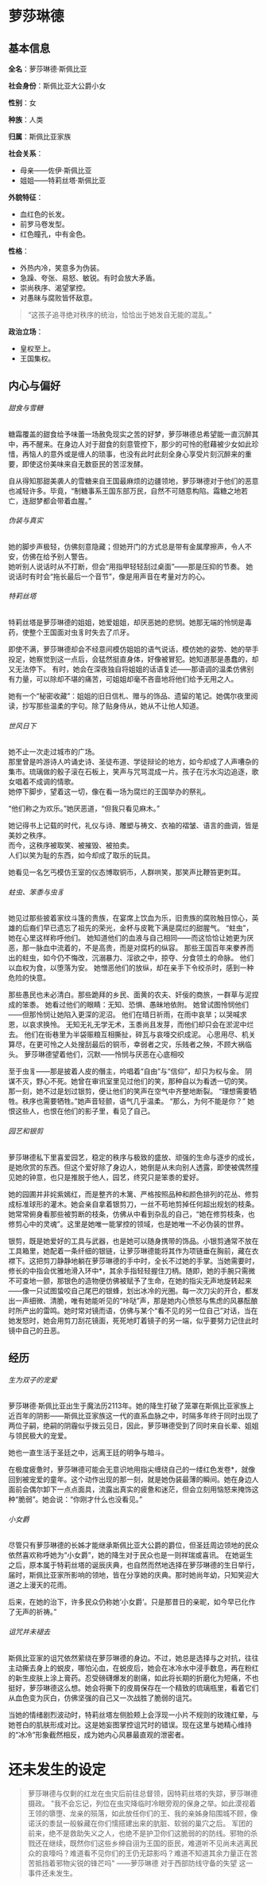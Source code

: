 # 萝莎琳德
## 基本信息
**全名**：萝莎琳德·斯佩比亚

**社会身份**：斯佩比亚大公爵小女

**性别**：女

**种族**：人类

**归属**：斯佩比亚家族

**社会关系**：
- 母亲——佐伊·斯佩比亚
- 姐姐——特莉丝塔·斯佩比亚

**外貌特征**：
- 血红色的长发。
- 前罗马卷发型。
- 红色瞳孔，中有金色。

**性格**：
- 外热内冷，笑意多为伪装。
- 急躁、夸张、易怒、敏锐。有时会放大矛盾。
- 崇尚秩序、渴望掌控。
- 对愚昧与腐败皆怀敌意。
>“这孩子追寻绝对秩序的统治，恰恰出于她发自无能的混乱。”

**政治立场**：
- 皇权至上。
- 王国集权。
## 内心与偏好
###### 甜食与雪糖
糖霜覆盖的甜食给予味蕾一场赦免现实之苦的好梦，萝莎琳德总希望能一直沉醉其中，再不醒来。在身边人对于甜食的刻意管控下，那少的可怜的慰藉被少女如此珍惜，再恼人的意外或是缠人的琐事，也没有此时此刻全身心享受片刻沉醉来的重要，即使这份美味来自无数臣民的苦涩发酵。

自从得知那甜美袭人的雪糖来自王国最麻烦的边疆领地，萝莎琳德对于他们的恶意也减轻许多。毕竟，“制糖事系王国东部万民，自然不可随意构陷。霜糖之地若亡，连甜梦都会带着血腥。”
###### 伪装与真实
她的脚步声极轻，仿佛刻意隐藏；但她开门的方式总是带有金属摩擦声，令人不安，仿佛在给予别人警告。  
她听别人说话时从不打断，但会“用指甲轻轻刮过桌面”——那是压抑的节奏。
她说话时有时会“拖长最后一个音节”，像是用声音在考量对方的心。
###### 特莉丝塔
特莉丝塔是萝莎琳德的姐姐，她爱姐姐，却厌恶她的悲悯。她那无端的怜悯是毒药，使整个王国面对虫豸时失去了爪牙。

即使不满，萝莎琳德却会不经意间模仿姐姐的语气说话，模仿她的姿势、她的举手投足，她察觉到这一点后，会猛然挺直身体，好像被冒犯。她知道那是愚蠢的，却又无法停下。 有时，她会在深夜独自将姐姐的话语复述——那语调的温柔仿佛别有力量，可以除却不堪的痛苦，可姐姐却毫不吝啬地将他们给予无用之人。

她有一个“秘密收藏”：姐姐的旧日信札、赠与的饰品、遗留的笔记。她偶尔夜里阅读，抄写那些温柔的字句。除了贴身侍从，她从不让他人知道。
###### 世风日下
她不止一次走过城市的广场。  
那里曾是吟游诗人吟诵史诗、圣徒布道、学徒辩论的地方，如今却成了人声嘈杂的集市。琉璃做的骰子滚在石板上，笑声与咒骂混成一片。孩子在污水沟边追逐，歌女唱着不成调的情歌。  
她停下脚步，望着这一切，像在看一场为腐烂的王国举办的祭礼。

“他们称之为欢乐。”她厌恶道，“但我只看见麻木。”

她记得书上记载的时代，礼仪与诗、雕塑与祷文、衣袖的褶皱、语言的曲调，皆是美妙之秩序。  
而今，这秩序被取笑、被摧毁、被拍卖。  
人们以笑为耻的东西，如今却成了取乐的玩具。  

她看见一名乞丐模仿王室的仪态博取铜币，人群哄笑，那笑声比鞭笞更刺耳。
###### 蛀虫、笨黍与虫豸
她见过那些披着家纹斗篷的贵族，在宴席上饮血为乐，旧贵族的腐败触目惊心，英雄的后裔们早已遗忘了祖先的荣光，金杯与皮靴下满是腐烂的甜腥气。 
“蛀虫”，她在心里这样称呼他们。
她知道他们的血液与自己相同——而这恰恰让她更为厌恶，那一脉血中流着的，不是高贵，而是对腐朽的纵容。
那些王国百年来豢养而出的蛀虫，如今仍不悔改，沉溺暴力、淫欲之中，掠夺、分食领土的命脉。
他们以血权为食，以堕落为安。
她憎恶他们的放纵，却在亲手下令绞杀时，感到一种危险的快意。

那些愚民也未必清白。那些跪拜的乡民、面黄的农夫、奸佞的商旅，一群草与泥捏成的笨黍。
她看过他们的眼睛：无知、恐惧、愚昧地依附。
她曾试图怜悯他们——但那怜悯让她陷入更深的泥沼。
他们在晴日祈雨，在雨中哀旱；以哭喊求恩，以哀求换怜。
无知无礼无学无术，玉黍尚且发芽，而他们却只会在淤泥中烂去。
他们在街巷里为半袋赈粮互相撕扯，碎瓦与哀嚎交织成泥。
心思用尽、机关算尽，在更可怜之人处搜刮最后的铜币，幸弱者之灾，乐贱者之殃，不顾大祸临头。
萝莎琳德望着他们，沉默——怜悯与厌恶在心底相咬

至于虫豸——那是披着人皮的僭主，吟唱着“自由”与“信仰”，却只为权与金。
阴谋不灭，野心不死。她曾在审讯室里见过他们的笑，那种自以为看透一切的笑。
那一刻，她不过是划过银剪，便让他们的笑声在空气中齐整地断裂。
“理想需要牺牲。秩序也需要牺牲。”她声音轻颤，语气几乎温柔。
“那么，为何不能是你？”
她恨这些人，也恨在他们的影子里，看见了自己。
###### 园艺和银剪
萝莎琳德私下里喜爱园艺，稳定的秩序与极致的盛放、顽强的生命与逐步的成长，是她欣赏的东西。但这个爱好除了身边人，她倒是从未向别人透露，即使被偶然撞见她的钟意，也只是推脱于他人，园艺，终究只是笨黍的爱好。

她的园圃并非姹紫嫣红，而是整齐的木篱、严格按照品种和颜色排列的花丛、修剪成标准球形的灌木。她会亲自拿着银剪刀，一丝不苟地剪掉任何超出规划的枝条。她常常俯身看那些被剪断的枝条，仿佛从中看到杂乱的自己，“她在修剪枝条，也修剪心中的灵魂”。这里是她唯一能掌控的领域，也是她唯一不必伪装的世界。

银剪，既是她爱好的工具与武器，也是她可以随身携带的饰品。小银剪通常不放在工具箱里，她配着一条纤细的银链，让萝莎琳德能将其作为项链垂在胸前，藏在衣襟下。这把剪刀静静地躺在萝莎琳德的手中时，全长不过她的手掌。当她需要时，​​修长的中指会优雅地滑入环中​*，其余手指轻轻握住刀柄。随即，她的手腕只需微不可查地一颤，那银色的造物便仿佛被赋予了生命，在她的指尖无声地旋转起来——像一只试图蛰咬自己尾巴的银蜂，划出冰冷的光圈。每一次刀尖的开合，都发出一声细微、清脆，唯有她能听见的“咔哒”声，那是她内心愤怒与焦虑的风暴酝酿时所产出的雷鸣。她时常对镜而语，仿佛与某个“看不见的另一位自己”对话，当在她发怒时，她会用剪刀刮花镜面，死死地盯着镜子的另一端，似乎要努力记住此时镜中自己的丑恶。
## 经历
###### 生为双子的宠爱
萝莎琳德·斯佩比亚出生于魔法历2113年。她的降生打破了笼罩在斯佩比亚家族上近百年的阴影——斯佩比亚家族这一代的直系血脉之中，时隔多年终于同时出现了两位子嗣，绝嗣的阴霾似乎拨云见日，因此，萝莎琳德受到了同时来自长辈、姐姐与领民极大的宠爱。

她也一直生活于圣廷之中，远离王廷的明争与暗斗。

在极度疲惫时，萝莎琳德可能会无意识地​​用指尖缠绕自己的一缕红色发卷​*，就像回到被宠爱的童年。这个动作出现的那一刻，就是她伪装最薄的瞬间。她在身边人面前会偶尔卸下一点点面具，流露出真实的疲惫和迷茫，但会立刻用恼怒来掩饰这种“脆弱”。她会说：“你刚才什么也没看见。”
###### 小女爵
尽管只有萝莎琳德的长姊才能继承斯佩比亚大公爵的爵位，但圣廷周边领地的民众依然喜欢称呼她为“小女爵”，她的降生对于民众也是一则祥瑞或喜讯。
在她诞生之后，原本属于特莉丝塔的诞辰庆典，也自然而然地选择在萝莎琳德的生日举行，届时，斯佩比亚家所影响的领地，皆在分享她的庆典。那时她尚年幼，只知笑迎大道之上漫天的花雨。

后来，在她的治下，许多民众仍称她‘小女爵’。只是那昔日的亲昵，如今早已化作了无声的祈祷。”
###### 诅咒并未褪去
斯佩比亚家的诅咒依然萦绕在萝莎琳德的身边。不过，她总是选择与之对抗，往往主动撕去身上的蜕皮，哪怕沁血，在蜕皮后，她会在冰冷水中浸手数息，再在粉红的新生皮肤上涂上膏药。忍受磅礴爆发的剧痛，如此将长期的折磨化为短痛，不也挺好，萝莎琳德这么想。她会将撕下的皮屑保存在一个精致的琉璃瓶里，看着它们从血色变为灰白，仿佛坚强的自己又一次战胜了脆弱的诅咒。

当她的情绪剧烈波动时，特莉丝塔左侧脸颊上会浮现一小片​不规则的玫瑰红晕​​，与她苍白的肌肤形成对比。这是她妄图掌控诅咒时的错误。现在这里与她精心维持的“冰冷”形象截然相反，成为她内心风暴最直观的泄密者。
# 还未发生的设定
>萝莎琳德与仅剩的红龙在虫灾后前往总督领，因特莉丝塔的失踪，萝莎琳德摄政。
>"我不会忘记，列位在虫灾降临时冷眼旁观的保身之举。如此漠视着王领的隳堕、龙亲的殒落，如此放任你们的王、我的亲姊身陷围城不顾，像诺沃的黍鼠一般躲藏在你们懦搭建出来的肮脏、软弱的巢穴之后。
>军团的前来，绝不是救助失义之人，也绝不是护卫你们这脆弱的的防线。邪物的杀戮还在继续，既然你们这些乡绅自诩为王国的臣民，难道听不见尚未逃离民众的哀嚎吗？难道看不见你们的王仍无踪影吗？难道不知道其余力量正在苦苦抵挡着邪物尖锐的锋芒吗"
>																			——萝莎琳德
>																	对于西部防线守备的失望
>这一事件还未发生。
